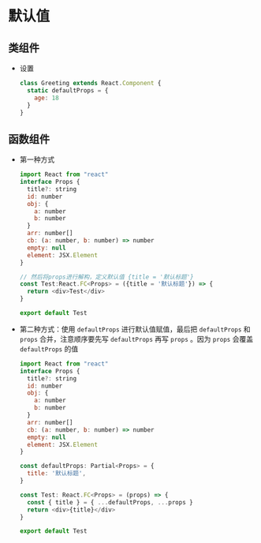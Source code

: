 # 默认值

## 类组件

+ 设置

  ```js
  class Greeting extends React.Component {
    static defaultProps = {
      age: 18
    }
  }

  ```

## 函数组件

+ 第一种方式

  ```js
  import React from "react"
  interface Props {
    title?: string
    id: number
    obj: {
      a: number
      b: number
    }
    arr: number[]
    cb: (a: number, b: number) => number
    empty: null
    element: JSX.Element
  }

  // 然后将props进行解构，定义默认值 {title = '默认标题'}
  const Test:React.FC<Props> = ({title = '默认标题'}) => {
    return <div>Test</div>
  }

  export default Test
  ```

+ 第二种方式：使用 `defaultProps` 进行默认值赋值，最后把 `defaultProps` 和 `props` 合并，注意顺序要先写 `defaultProps` 再写 `props` 。因为 `props` 会覆盖 `defaultProps` 的值

  ```js
  import React from "react"
  interface Props {
    title?: string
    id: number
    obj: {
      a: number
      b: number
    }
    arr: number[]
    cb: (a: number, b: number) => number
    empty: null
    element: JSX.Element
  }

  const defaultProps: Partial<Props> = {
    title: '默认标题',
  }

  const Test: React.FC<Props> = (props) => {
    const { title } = { ...defaultProps, ...props }
    return <div>{title}</div>
  }

  export default Test
  ```

